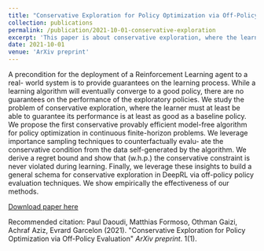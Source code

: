 ```yaml
---
title: "Conservative Exploration for Policy Optimization via Off-Policy Evaluation"
collection: publications
permalink: /publication/2021-10-01-conservative-exploration
excerpt: 'This paper is about conservative exploration, where the learner must at least be able to guarantee its performance is at least as good as a baseline policy.'
date: 2021-10-01
venue: 'ArXiv preprint'
---
```


A precondition for the deployment of a Reinforcement Learning agent to a real- world system is to provide guarantees on the learning process. While a learning algorithm will eventually converge to a good policy, there are no guarantees on the performance of the exploratory policies. We study the problem of conservative exploration, where the learner must at least be able to guarantee its performance is at least as good as a baseline policy. We propose the first conservative provably efficient model-free algorithm for policy optimization in continuous finite-horizon problems. We leverage importance sampling techniques to counterfactually evalu- ate the conservative condition from the data self-generated by the algorithm. We derive a regret bound and show that (w.h.p.) the conservative constraint is never violated during learning. Finally, we leverage these insights to build a general schema for conservative exploration in DeepRL via off-policy policy evaluation techniques. We show empirically the effectiveness of our methods.

[Download paper here](http://pauldaoudi.github.io/files/Conservative_Exploration.pdf)

Recommended citation: Paul Daoudi, Matthias Formoso, Othman Gaizi, Achraf Aziz, Evrard Garcelon (2021). "Conservative Exploration for Policy Optimization via Off-Policy Evaluation" <i>ArXiv preprint</i>. 1(1).
